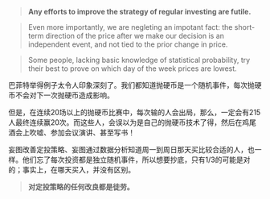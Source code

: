 > **Any efforts to improve the strategy of regular investing are futile.**

> Even more importantly, we are negleting an impotant fact: the short-term direction of the price after we make our decision is an independent event, and not tied to the prior change in price.

> Some people, lacking basic knowledge of statistical probability, try their best to prove on which day of the week prices are lowest.

巴菲特举得例子太令人印象深刻了。我们都知道抛硬币是一个随机事件，每次抛硬币不会对下一次抛硬币造成影响。

但是，在连续20场以上的抛硬币比赛中，每次输的人会出局，那么，一定会有215人最终连续赢20次。而这些人，会误以为是自己的抛硬币技术了得，然后在鸡尾酒会上吹嘘、参加会议演讲、甚至写书！

妄图改善定投策略、妄图通过数据分析知道周一到周日那天买比较合适的人，也一样。他们忘了每次投资都是独立随机事件，所以想要抄底，只有1/3的可能是对的；事实上，在哪天买入，并没有区别。

> **对定投策略的任何改良都是徒劳。**

